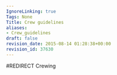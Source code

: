 ```yaml
---
IgnoreLinking: true
Tags: None
Title: Crew guidelines
aliases:
- Crew_guidelines
draft: false
revision_date: 2015-08-14 01:28:38+00:00
revision_id: 37630
---
```


#REDIRECT Crewing